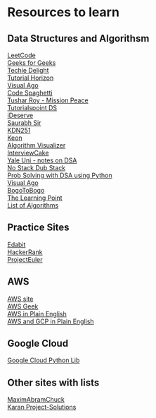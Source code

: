# Resources to learn

## Data Structures and Algorithsm

[LeetCode](https://leetcode.com/explore/)<br/>
[Geeks for Geeks](https://www.geeksforgeeks.org)<br/>
[Techie Delight](https://www.techiedelight.com)<br/>
[Tutorial Horizon](https://algorithms.tutorialhorizon.com)<br/>
[Visual Ago](https://visualgo.net/en)<br/>
[Code Spaghetti](http://www.codespaghetti.com/interview-success)<br/>
[Tushar Roy - Mission Peace](https://github.com/mission-peace/interview)<br/>
[Tutorialspoint DS](https://www.tutorialspoint.com/data_structures_algorithms/index.htm)<br/>
[iDeserve](https://www.ideserve.co.in)<br/>
[Saurabh Sir](https://www.mysirg.com/courses/data-structure-videos/)<br/>
[KDN251](https://github.com/kdn251/interviews)<br/>
[Keon](https://github.com/keon/algorithms)<br/>
[Algorithm Visualizer](https://algorithm-visualizer.org)<br/>
[InterviewCake](https://www.interviewcake.com/table-of-contents)<br/>
[Yale Uni - notes on DSA](http://www.cs.yale.edu/homes/aspnes/classes/223/notes.html)<br/>
[No Stack Dub Stack](https://github.com/no-stack-dub-sack/cs-playground-react/blob/master/RESOURCES.md)<br/>
[Prob Solving with DSA using Python](http://www.openbookproject.net/books/pythonds/#)<br/>
[Visual Ago](https://visualgo.net/en)<br/>
[BogoToBogo](https://www.bogotobogo.com/Algorithms/algorithms.php)<br/>
[The Learning Point](https://www.thelearningpoint.net/computer-science/programming-interview-questions---microsoft-amazon-google-facebook)<br/>
[List of Algorithms](https://en.wikipedia.org/wiki/List_of_algorithms)<br/>


## Practice Sites 

[Edabit](https://github.com/mission-peace/interview/wiki)<br/>
[HackerRank](https://www.hackerrank.com/interview/interview-preparation-kit)<br/>
[ProjectEuler](https://projecteuler.net/archives)<br/>

## AWS 
[AWS site](https://aws.amazon.com)<br/>
[AWS Geek](https://www.awsgeek.com)<br/>
[AWS in Plain English](https://expeditedsecurity.com/aws-in-plain-english/)<br/>
[AWS and GCP in Plain English](https://gist.github.com/miglen/f6eef81803a43dad434d)
<br/>

## Google Cloud 
[Google Cloud Python Lib](https://googleapis.dev/python/cloudasset/latest/index.html)<br/>


## Other sites with lists
[MaximAbramChuck](https://github.com/MaximAbramchuck/awesome-interview-questions)<br/>
[Karan Project-Solutions](https://github.com/karan/Projects-Solutions)<br/>



